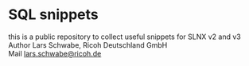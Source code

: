 # SQL snippets
this is a public repository to collect useful snippets for SLNX v2 and v3
Author  Lars Schwabe, Ricoh Deutschland GmbH  
Mail    lars.schwabe@ricoh.de
